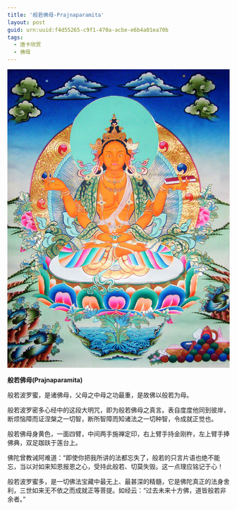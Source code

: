 ```yaml
---
title: '般若佛母-Prajnaparamita'
layout: post
guid: urn:uuid:f4d55265-c9f1-470a-acbe-e6b4a01ea70b
tags:
  - 唐卡欣赏
  - 佛母
---
```



[![](/media/files/2008/01/17/Prajnaparamita.png)](https://bolg-1257385283.cos.ap-chengdu.myqcloud.com/2008/01/17/Prajnaparamita.png)

**般若佛母(Prajnaparamita)**

般若波罗蜜，是诸佛母，父母之中母之功最重，是故佛以般若为母。 

般若波罗密多心经中的这段大明咒，即为般若佛母之真言。表自度度他同到彼岸，断烦恼障而证涅槃之一切智，断所智障而知诸法之一切种智，令成就正觉也。 

般若佛母身黄色，一面四臂，中间两手施禅定印，右上臂手持金刚杵，左上臂手捧佛典，双足跏趺于莲台上。 

佛陀曾教诫阿难道：“即使你把我所讲的法都忘失了，般若的只言片语也绝不能忘，当以对如来知恩报恩之心，受持此般若、切莫失毁。这一点理应铭记于心！ 

般若波罗蜜多，是一切佛法宝藏中最无上、最甚深的精髓，它是佛陀真正的法身舍利，三世如来无不依之而成就正等菩提。如经云：“过去未来十方佛，道皆般若非余者。”